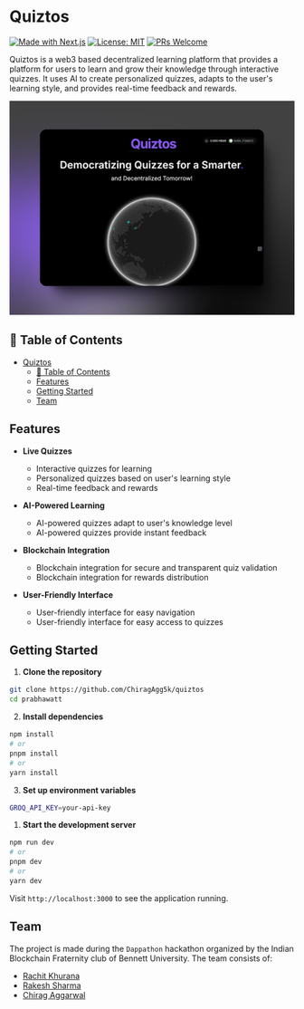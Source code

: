 # Quiztos

[![Made with Next.js](https://img.shields.io/badge/Made%20with-Next.js-000000?style=flat-square&logo=Next.js)](https://nextjs.org)
[![License: MIT](https://img.shields.io/badge/License-MIT-yellow.svg)](https://opensource.org/licenses/MIT)
[![PRs Welcome](https://img.shields.io/badge/PRs-welcome-brightgreen.svg)](https://makeapullrequest.com)

Quiztos is a web3 based decentralized learning platform that provides a platform for users to learn and grow their knowledge through interactive quizzes. It uses AI to create personalized quizzes, adapts to the user's learning style, and provides real-time feedback and rewards.

![Thumbnail](./assets/thumbnail.png)

## 📑 Table of Contents

- [Quiztos](#quiztos)
  - [📑 Table of Contents](#-table-of-contents)
  - [Features](#features)
  - [Getting Started](#getting-started)
  - [Team](#team)

## Features

- **Live Quizzes**

  - Interactive quizzes for learning
  - Personalized quizzes based on user's learning style
  - Real-time feedback and rewards

- **AI-Powered Learning**

  - AI-powered quizzes adapt to user's knowledge level
  - AI-powered quizzes provide instant feedback

- **Blockchain Integration**

  - Blockchain integration for secure and transparent quiz validation
  - Blockchain integration for rewards distribution

- **User-Friendly Interface**

  - User-friendly interface for easy navigation
  - User-friendly interface for easy access to quizzes

## Getting Started

1. **Clone the repository**

```bash
git clone https://github.com/ChiragAgg5k/quiztos
cd prabhawatt
```

2. **Install dependencies**

```bash
npm install
# or
pnpm install
# or
yarn install
```

3. **Set up environment variables**

```bash
GROQ_API_KEY=your-api-key
```

1. **Start the development server**

```bash
npm run dev
# or
pnpm dev
# or
yarn dev
```

Visit `http://localhost:3000` to see the application running.

## Team

The project is made during the `Dappathon` hackathon organized by the Indian Blockchain Fraternity club of Bennett University. The team consists of:

- [Rachit Khurana](https://github.com/notnotrachit)
- [Rakesh Sharma](https://github.com/aka-Rakesh)
- [Chirag Aggarwal](https://github.com/ChiragAgg5k)
